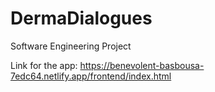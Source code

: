# DermaDialogues
Software Engineering Project

Link for the app:
https://benevolent-basbousa-7edc64.netlify.app/frontend/index.html
